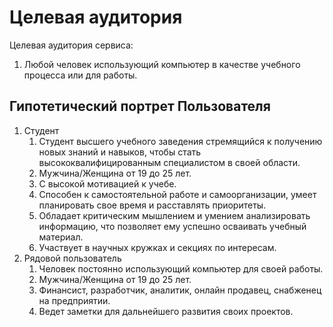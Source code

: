# Целевая аудитория

Целевая аудитория сервиса:

1. Любой человек использующий компьютер в качестве учебного процесса или для работы.

## Гипотетический портрет Пользователя

1. Студент
    1. Студент высшего учебного заведения стремящийся к получению новых знаний и навыков, 
   чтобы стать высококвалифицированным специалистом в своей области.
    2. Мужчина/Женщина от 19 до 25 лет.
    3. С высокой мотивацией к учебе.
    4. Способен к самостоятельной работе и самоорганизации, умеет планировать свое время и расставлять приоритеты.
    5. Обладает критическим мышлением и умением анализировать информацию, что позволяет ему успешно осваивать учебный материал.
    6. Участвует в научных кружках и секциях по интересам.
2. Рядовой пользователь
    1. Человек постоянно использующий компьютер для своей работы.
    2. Мужчина/Женщина от 19 до 25 лет.
    3. Финансист, разработчик, аналитик, онлайн продавец, снабженец на предприятии.
    4. Ведет заметки для дальнейшего развития своих проектов.
   